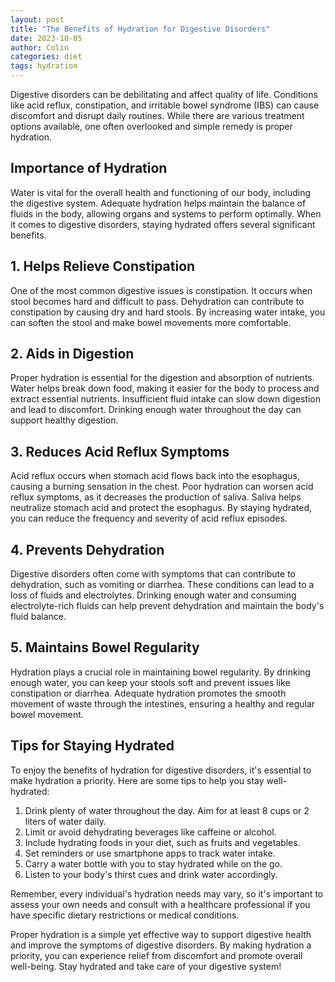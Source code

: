 ```yaml
---
layout: post
title: "The Benefits of Hydration for Digestive Disorders"
date: 2023-10-05
author: Colin
categories: diet
tags: hydration
---
```


Digestive disorders can be debilitating and affect quality of life. Conditions like acid reflux, constipation, and irritable bowel syndrome (IBS) can cause discomfort and disrupt daily routines. While there are various treatment options available, one often overlooked and simple remedy is proper hydration.

## Importance of Hydration

Water is vital for the overall health and functioning of our body, including the digestive system. Adequate hydration helps maintain the balance of fluids in the body, allowing organs and systems to perform optimally. When it comes to digestive disorders, staying hydrated offers several significant benefits.

## 1. Helps Relieve Constipation

One of the most common digestive issues is constipation. It occurs when stool becomes hard and difficult to pass. Dehydration can contribute to constipation by causing dry and hard stools. By increasing water intake, you can soften the stool and make bowel movements more comfortable.

## 2. Aids in Digestion

Proper hydration is essential for the digestion and absorption of nutrients. Water helps break down food, making it easier for the body to process and extract essential nutrients. Insufficient fluid intake can slow down digestion and lead to discomfort. Drinking enough water throughout the day can support healthy digestion.

## 3. Reduces Acid Reflux Symptoms

Acid reflux occurs when stomach acid flows back into the esophagus, causing a burning sensation in the chest. Poor hydration can worsen acid reflux symptoms, as it decreases the production of saliva. Saliva helps neutralize stomach acid and protect the esophagus. By staying hydrated, you can reduce the frequency and severity of acid reflux episodes.

## 4. Prevents Dehydration

Digestive disorders often come with symptoms that can contribute to dehydration, such as vomiting or diarrhea. These conditions can lead to a loss of fluids and electrolytes. Drinking enough water and consuming electrolyte-rich fluids can help prevent dehydration and maintain the body's fluid balance.

## 5. Maintains Bowel Regularity

Hydration plays a crucial role in maintaining bowel regularity. By drinking enough water, you can keep your stools soft and prevent issues like constipation or diarrhea. Adequate hydration promotes the smooth movement of waste through the intestines, ensuring a healthy and regular bowel movement.

## Tips for Staying Hydrated

To enjoy the benefits of hydration for digestive disorders, it's essential to make hydration a priority. Here are some tips to help you stay well-hydrated:

1. Drink plenty of water throughout the day. Aim for at least 8 cups or 2 liters of water daily.
2. Limit or avoid dehydrating beverages like caffeine or alcohol.
3. Include hydrating foods in your diet, such as fruits and vegetables.
4. Set reminders or use smartphone apps to track water intake.
5. Carry a water bottle with you to stay hydrated while on the go.
6. Listen to your body's thirst cues and drink water accordingly.

Remember, every individual's hydration needs may vary, so it's important to assess your own needs and consult with a healthcare professional if you have specific dietary restrictions or medical conditions.

Proper hydration is a simple yet effective way to support digestive health and improve the symptoms of digestive disorders. By making hydration a priority, you can experience relief from discomfort and promote overall well-being. Stay hydrated and take care of your digestive system!
